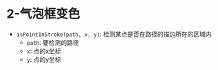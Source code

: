 # 2-气泡框变色

- `isPointInStroke(path, x, y)`: 检测某点是否在路径的描边所在的区域内
  - `path`: 要检测的路径
  - `x`: 点的x坐标
  - `y`: 点的y坐标